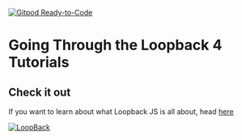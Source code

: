 [![Gitpod Ready-to-Code](https://img.shields.io/badge/Gitpod-Ready--to--Code-blue?logo=gitpod)](https://gitpod.io/#https://github.com/AnthonyLimo/ToDo-with-Loopback4) 

# Going Through the Loopback 4 Tutorials

## Check it out

If you want to learn about what Loopback JS is all about, head [here](https://loopback.io/doc/en/lb4/Concepts.html)

[![LoopBack](https://github.com/strongloop/loopback-next/raw/master/docs/site/imgs/branding/Powered-by-LoopBack-Badge-(blue)-@2x.png)](http://loopback.io/)
